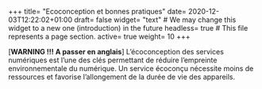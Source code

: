 +++
title= "Ecoconception et bonnes pratiques"
date= 2020-12-03T12:22:02+01:00
draft= false
widget= "text" # We may change this widget to a new one (introduction) in the future
headless= true  # This file represents a page section.
active= true
weight= 10
+++

[**WARNING !!! A passer en anglais**] L’écoconception des services numériques est l’une des clés permettant de réduire
l’empreinte environnementale du numérique. Un service écoconçu nécessite moins de ressources et favorise l’allongement
de la durée de vie des appareils.
